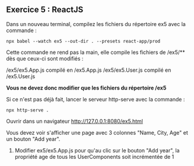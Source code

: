 ## Exercice 5 : ReactJS

Dans un nouveau terminal, compilez les fichiers du répertoire ex5 avec la commande : 

```
npx babel --watch ex5 --out-dir . --presets react-app/prod
```

Cette commande ne rend pas la main, elle compile les fichiers de /ex5/** dès que ceux-ci sont modifiés : 

/ex5/ex5.App.js     compilé en     /ex5.App.js
/ex5/ex5.User.js    compilé en     /ex5.User.js

**Vous ne devez donc modifier que les fichiers du répertoire /ex5**

Si ce n'est pas déjà fait, lancer le serveur http-serve avec la commande :

```
npx http-serve .
```

Ouvrir dans un navigateur http://127.0.0.1:8080/ex5.html

Vous devez voir s'afficher une page avec 3 colonnes "Name, City, Age" et un bouton "Add year".

1. Modifier ex5/ex5.App.js pour qu'au clic sur le bouton "Add year", la propriété age de tous les UserComponents soit incrémentée de 1



